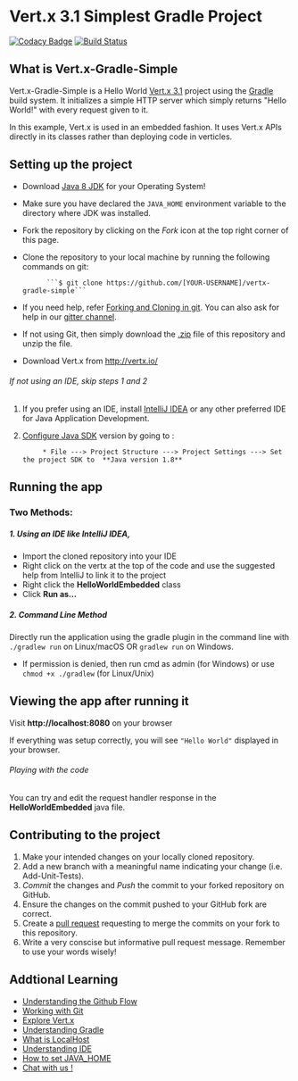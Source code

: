 # Vert.x 3.1 Simplest Gradle Project

[![Codacy Badge](https://api.codacy.com/project/badge/Grade/f2a69b0569704402b8341aa18979a79b)](https://www.codacy.com/app/jboss-outreach/vertx-gradle-simple?utm_source=github.com&amp;utm_medium=referral&amp;utm_content=tegenton/vertx-gradle-simple&amp;utm_campaign=Badge_Grade)
[![Build Status](https://travis-ci.org/jboss-outreach/vertx-gradle-simple.svg?branch=master)](https://travis-ci.org/jboss-outreach/vertx-gradle-simple)

## What is Vert.x-Gradle-Simple

 Vert.x-Gradle-Simple is a Hello World [Vert.x 3.1](http://vertx.io/) project using the [Gradle](https://gradle.org/) build system. It initializes a simple HTTP server which simply returns "Hello World!" with every request given to it.

 In this example, Vert.x is used in an embedded fashion. It uses Vert.x APIs directly in its classes rather than
 deploying code in verticles.


## Setting up the project

* Download [Java 8 JDK](http://www.oracle.com/technetwork/java/javase/downloads/jdk8-downloads-2133151.html) for your Operating System!
* Make sure you have declared the `JAVA_HOME` environment variable to the directory where JDK was installed. 
* Fork the repository by clicking on the *Fork* icon at the top right corner of this page.
* Clone the repository to your local machine by running the following commands on git:


            ```$ git clone https://github.com/[YOUR-USERNAME]/vertx-gradle-simple```
* If you need help, refer [Forking and Cloning in git](https://help.github.com/articles/fork-a-repo/). You can also ask for help in our [gitter channel](https://gitter.im/jboss-outreach/gci).
* If not using Git, then simply download the [.zip](https://github.com/jboss-outreach/vertx-gradle-simple/archive/master.zip) file of this repository and unzip the file.
* Download Vert.x from http://vertx.io/


###### If not using an IDE, skip steps 1 and 2

1. If you prefer using an IDE, install [IntelliJ IDEA](https://www.jetbrains.com/idea) or any other preferred IDE for Java Application Development.
2. [Configure Java SDK](https://www.jetbrains.com/help/idea/defining-a-jdk-and-a-mobile-sdk-in-intellij-idea.html) version by going to :

			* File ---> Project Structure ---> Project Settings ---> Set the project SDK to  **Java version 1.8**

## Running the app


### Two Methods: 

##### 1. Using an IDE like IntelliJ IDEA,
* Import the cloned repository into your IDE
* Right click on the vertx at the top of the code and use the suggested help from IntelliJ to link it to the project
* Right click the **HelloWorldEmbedded** class
* Click **Run as...**

##### 2. Command Line Method

Directly run the application using the gradle plugin in the command line with ```./gradlew run``` on Linux/macOS OR ``` gradlew run ``` on Windows.
* If permission is denied, then run cmd as admin (for Windows) or use ```chmod +x ./gradlew``` (for Linux/Unix)


## Viewing the app after running it

Visit **http://localhost:8080** on your browser

If everything was setup correctly, you will see  ``` "Hello World" ``` displayed in your browser. 

###### Playing with the code

You can try and edit the request handler response in the **HelloWorldEmbedded** java file.


## Contributing to the project
1. Make your intended changes on your locally cloned repository.
2. Add a new branch with a meaningful name indicating your change (i.e. Add-Unit-Tests).
2. *Commit* the changes and *Push* the commit to your forked repository on GitHub.
3. Ensure the changes on the commit pushed to your GitHub fork are correct.
4. Create a [pull request](https://help.github.com/articles/about-pull-requests/) requesting to merge the commits on your fork to this repository.
5. Write a very conscise but informative pull request message. Remember to use your words wisely!


## Addtional Learning
* [Understanding the Github Flow](https://guides.github.com/introduction/flow/)
* [Working with Git](http://product.hubspot.com/blog/git-and-github-tutorial-for-beginners)
* [Explore Vert.x](http://vertx.io/docs/)
* [Understanding Gradle](http://igorpopov.io/2014/05/01/understanding-gradle/)
* [What is LocalHost](https://en.wikipedia.org/wiki/Localhost)
* [Understanding IDE](https://en.wikipedia.org/wiki/Integrated_development_environment)
* [How to set JAVA_HOME](https://docs.oracle.com/cd/E19182-01/820-7851/inst_cli_jdk_javahome_t/)
* [Chat with us !](https://gitter.im/jboss-outreach)


